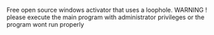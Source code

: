 Free open source windows activator that uses a loophole.
WARNING ! please execute the main program with administrator privileges or the program wont run properly
